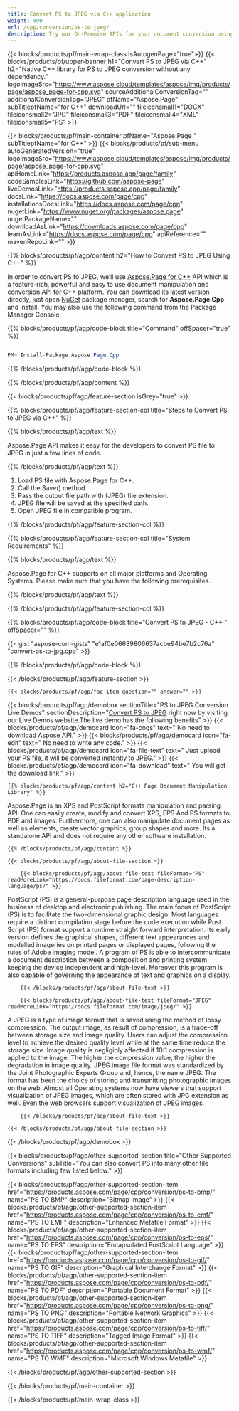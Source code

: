 ```yaml
---
title: Convert PS to JPEG via C++ application 
weight: 490
url: /cpp/conversion/ps-to-jpeg/ 
description: Try our On-Premise APIs for your document conversion using C++ Runtime Environment for Windows 32 bit, Windows 64 bit and Linux 64 bit.
---
```


{{< blocks/products/pf/main-wrap-class isAutogenPage="true">}}
{{< blocks/products/pf/upper-banner h1="Convert PS to JPEG via C++" h2="Native C++ library for PS to JPEG conversion without any dependency." logoImageSrc="https://www.aspose.cloud/templates/aspose/img/products/page/aspose_page-for-cpp.svg" sourceAdditionalConversionTag="" additionalConversionTag="JPEG" pfName="Aspose.Page" subTitlepfName="for C++" downloadUrl="" fileiconsmall1="DOCX" fileiconsmall2="JPG" fileiconsmall3="PDF" fileiconsmall4="XML" fileiconsmall5="PS" >}}

{{< blocks/products/pf/main-container pfName="Aspose.Page " subTitlepfName="for C++" >}}
{{< blocks/products/pf/sub-menu autoGeneratedVersion="true" logoImageSrc="https://www.aspose.cloud/templates/aspose/img/products/page/aspose_page-for-cpp.svg" apiHomeLink="https://products.aspose.app/page/family" codeSamplesLink="https://github.com/aspose-page" liveDemosLink="https://products.aspose.app/page/family" docsLink="https://docs.aspose.com/page/cpp" installationsDocsLink="https://docs.aspose.com/page/cpp" nugetLink="https://www.nuget.org/packages/aspose.page" nugetPackageName="" downloadAsLink="https://downloads.aspose.com/page/cpp" learnAsLink="https://docs.aspose.com/page/cpp" apiReference="" mavenRepoLink="" >}}

{{% blocks/products/pf/agp/content h2="How to Convert PS to JPEG Using C++" %}}

 In order to convert PS to JPEG, we’ll use
 [Aspose.Page for C++](https://products.aspose.com/page/cpp) 
 API which is a feature-rich, powerful and easy to use document manipulation and conversion API for C++ platform. You can download its latest version directly, just open
 [NuGet](https://www.nuget.org/packages/aspose.page) 
 package manager, search for
 **Aspose.Page.Cpp** 
 and install. You may also use the following command from the Package Manager Console.

{{% blocks/products/pf/agp/code-block title="Command" offSpacer="true" %}}

```cs

PM> Install-Package Aspose.Page.Cpp

```

{{% /blocks/products/pf/agp/code-block %}}

{{% /blocks/products/pf/agp/content %}}

{{< blocks/products/pf/agp/feature-section isGrey="true" >}}

{{% blocks/products/pf/agp/feature-section-col title="Steps to Convert PS to JPEG via C++" %}}

{{% blocks/products/pf/agp/text %}}

 Aspose.Page API makes it easy for the developers to convert PS file to JPEG in just a few lines of code.

{{% /blocks/products/pf/agp/text %}}

1.  Load PS file with Aspose.Page for C++.
1.  Call the Save() method.
1.  Pass the output file path with (JPEG) file extension.
1.  JPEG file will be saved at the specified path.
1.  Open JPEG file in compatible program.

{{% /blocks/products/pf/agp/feature-section-col %}}

{{% blocks/products/pf/agp/feature-section-col title="System Requirements" %}}

{{% blocks/products/pf/agp/text %}}

 Aspose.Page for C++ supports on all major platforms and Operating Systems. Please make sure that you have the following prerequisites.

{{% /blocks/products/pf/agp/text %}}

{{% /blocks/products/pf/agp/feature-section-col %}}

{{% blocks/products/pf/agp/code-block title="Convert PS to JPEG - C++ " offSpacer="" %}}

{{< gist "aspose-com-gists" "e1af0e06639806637acbe94be7b2c76a" "convert-ps-to-jpg.cpp" >}}

{{% /blocks/products/pf/agp/code-block %}}

{{< /blocks/products/pf/agp/feature-section >}}

    {{< blocks/products/pf/agp/faq-item question="" answer="" >}}
 

<!-- aboutfile Starts -->

{{< blocks/products/pf/agp/demobox sectionTitle="PS to JPEG Conversion Live Demos" sectionDescription="[Convert PS to JPEG](https://products.aspose.app/page/conversion/ps-to-jpeg) right now by visiting our Live Demos website.The live demo has the following benefits" >}}
        {{< blocks/products/pf/agp/democard icon="fa-cogs" text=" No need to download Aspose API." >}}
        {{< blocks/products/pf/agp/democard icon="fa-edit" text=" No need to write any code." >}}
        {{< blocks/products/pf/agp/democard icon="fa-file-text" text=" Just upload your PS file, it will be converted instantly to JPEG." >}}
        {{< blocks/products/pf/agp/democard icon="fa-download" text=" You will get the download link." >}}

    {{% blocks/products/pf/agp/content h2="C++ Page Document Manipulation Library" %}}

 Aspose.Page is an XPS and PostScript formats manipulation and parsing API. One can easily create, modify and convert XPS, EPS And PS formats to PDF and images. Furthermore, one can also manipulate document pages as well as elements, create vector graphics, group shapes and more. Its a standalone API and does not require any other software installation.  



    {{% /blocks/products/pf/agp/content %}}

    {{< blocks/products/pf/agp/about-file-section >}}

        {{< blocks/products/pf/agp/about-file-text fileFormat="PS" readMoreLink="https://docs.fileformat.com/page-description-language/ps/" >}}

PostScript (PS) is a general-purpose page description language used in the business of desktop and electronic publishing. The main focus of PostScript (PS) is to facilitate the two-dimensional graphic design. Most languages require a distinct compilation stage before the code execution while Post Script (PS) format support a runtime straight forward interpretation. Its early version defines the graphical shapes, different text appearances and modelled imageries on printed pages or displayed pages, following the rules of Adobe imaging model. A program of PS is able to intercommunicate a document description between a composition and printing system keeping the device independent and high-level. Moreover this program is also capable of governing the appearance of text and graphics on a display.


        {{< /blocks/products/pf/agp/about-file-text >}}

        {{< blocks/products/pf/agp/about-file-text fileFormat="JPEG" readMoreLink="https://docs.fileformat.com/image/jpeg/" >}}

A JPEG is a type of image format that is saved using the method of lossy compression. The output image, as result of compression, is a trade-off between storage size and image quality. Users can adjust the compression level to achieve the desired quality level while at the same time reduce the storage size. Image quality is negligibly affected if 10:1 compression is applied to the image.  The higher the compression value, the higher the degradation in image quality. JPEG image file format was standardized by the Joint Photographic Experts Group and, hence, the name JPEG. The format has been the choice of storing and transmitting photographic images on the web. Almost all Operating systems now have viewers that support visualization of JPEG images, which are often stored with JPG extension as well. Even the web browsers support visualization of JPEG images.


        {{< /blocks/products/pf/agp/about-file-text >}}

    {{< /blocks/products/pf/agp/about-file-section >}}

{{< /blocks/products/pf/agp/demobox >}}

<!-- aboutfile Ends -->

{{< blocks/products/pf/agp/other-supported-section title="Other Supported Conversions" subTitle="You can also convert PS into many other file formats including few listed below." >}}

{{< blocks/products/pf/agp/other-supported-section-item href="https://products.aspose.com/page/cpp/conversion/ps-to-bmp/" name="PS TO BMP" description="Bitmap Image" >}}
{{< blocks/products/pf/agp/other-supported-section-item href="https://products.aspose.com/page/cpp/conversion/ps-to-emf/" name="PS TO EMF" description="Enhanced Metafile Format" >}}
{{< blocks/products/pf/agp/other-supported-section-item href="https://products.aspose.com/page/cpp/conversion/ps-to-eps/" name="PS TO EPS" description="Encapsulated PostScript Language" >}}
{{< blocks/products/pf/agp/other-supported-section-item href="https://products.aspose.com/page/cpp/conversion/ps-to-gif/" name="PS TO GIF" description="Graphical Interchange Format" >}}
{{< blocks/products/pf/agp/other-supported-section-item href="https://products.aspose.com/page/cpp/conversion/ps-to-pdf/" name="PS TO PDF" description="Portable Document Format" >}}
{{< blocks/products/pf/agp/other-supported-section-item href="https://products.aspose.com/page/cpp/conversion/ps-to-png/" name="PS TO PNG" description="Portable Network Graphics" >}}
{{< blocks/products/pf/agp/other-supported-section-item href="https://products.aspose.com/page/cpp/conversion/ps-to-tiff/" name="PS TO TIFF" description="Tagged Image Format" >}}
{{< blocks/products/pf/agp/other-supported-section-item href="https://products.aspose.com/page/cpp/conversion/ps-to-wmf/" name="PS TO WMF" description="Microsoft Windows Metafile" >}}

{{< /blocks/products/pf/agp/other-supported-section >}}

{{< /blocks/products/pf/main-container >}}
    
{{< /blocks/products/pf/main-wrap-class >}}